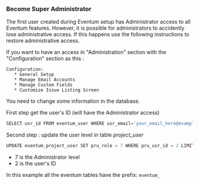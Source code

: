 ### Become Super Administrator

The first user created during Eventum setup has Administrator access to all Eventum features. However, it is possible for administrators to accidently lose administrative access. If this happens use the following instructions to restore administrative access.

If you want to have an access in "Administration" section with the "Configuration" section as this :

```
Configuration:
   * General Setup
   * Manage Email Accounts
   * Manage Custom Fields
   * Customize Issue Listing Screen
```

You need to change some information in the database.

First step get the user's ID (will have the Administrator access)

```sql
SELECT usr_id FROM eventum_user WHERE usr_email='your_email_here@example.com';
```

Second step : update the user level in table *project_user*

```sql
UPDATE eventum_project_user SET pru_role = 7 WHERE pru_usr_id = 2 LIMIT 1;
```

-   7 is the Administrator level
-   2 is the user's ID

In this example all the eventum tables have the prefix: `eventum_`